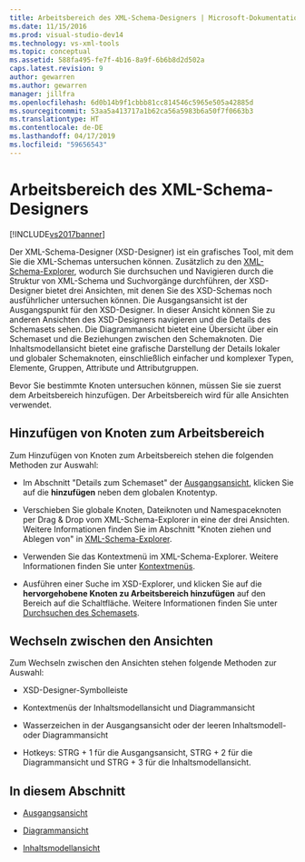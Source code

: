 ```yaml
---
title: Arbeitsbereich des XML-Schema-Designers | Microsoft-Dokumentation
ms.date: 11/15/2016
ms.prod: visual-studio-dev14
ms.technology: vs-xml-tools
ms.topic: conceptual
ms.assetid: 588fa495-fe7f-4b16-8a9f-6b6b8d2d502a
caps.latest.revision: 9
author: gewarren
ms.author: gewarren
manager: jillfra
ms.openlocfilehash: 6d0b14b9f1cbbb81cc814546c5965e505a42885d
ms.sourcegitcommit: 53aa5a413717a1b62ca56a5983b6a50f7f0663b3
ms.translationtype: HT
ms.contentlocale: de-DE
ms.lasthandoff: 04/17/2019
ms.locfileid: "59656543"
---
```

# <a name="xml-schema-designer-workspace"></a>Arbeitsbereich des XML-Schema-Designers
[!INCLUDE[vs2017banner](../includes/vs2017banner.md)]

Der XML-Schema-Designer (XSD-Designer) ist ein grafisches Tool, mit dem Sie die XML-Schemas untersuchen können. Zusätzlich zu den [XML-Schema-Explorer](../xml-tools/xml-schema-explorer.md), wodurch Sie durchsuchen und Navigieren durch die Struktur von XML-Schema und Suchvorgänge durchführen, der XSD-Designer bietet drei Ansichten, mit denen Sie des XSD-Schemas noch ausführlicher untersuchen können. Die Ausgangsansicht ist der Ausgangspunkt für den XSD-Designer. In dieser Ansicht können Sie zu anderen Ansichten des XSD-Designers navigieren und die Details des Schemasets sehen. Die Diagrammansicht bietet eine Übersicht über ein Schemaset und die Beziehungen zwischen den Schemaknoten. Die Inhaltsmodellansicht bietet eine grafische Darstellung der Details lokaler und globaler Schemaknoten, einschließlich einfacher und komplexer Typen, Elemente, Gruppen, Attribute und Attributgruppen.  
  
 Bevor Sie bestimmte Knoten untersuchen können, müssen Sie sie zuerst dem Arbeitsbereich hinzufügen. Der Arbeitsbereich wird für alle Ansichten verwendet.  
  
## <a name="adding-nodes-to-the-workspace"></a>Hinzufügen von Knoten zum Arbeitsbereich  
 Zum Hinzufügen von Knoten zum Arbeitsbereich stehen die folgenden Methoden zur Auswahl:  
  
-   Im Abschnitt "Details zum Schemaset" der [Ausgangsansicht](../xml-tools/start-view.md), klicken Sie auf die **hinzufügen** neben dem globalen Knotentyp.  
  
-   Verschieben Sie globale Knoten, Dateiknoten und Namespaceknoten per Drag &amp; Drop vom XML-Schema-Explorer in eine der drei Ansichten. Weitere Informationen finden Sie im Abschnitt "Knoten ziehen und Ablegen von" in [XML-Schema-Explorer](../xml-tools/xml-schema-explorer.md).  
  
-   Verwenden Sie das Kontextmenü im XML-Schema-Explorer. Weitere Informationen finden Sie unter [Kontextmenüs](../xml-tools/context-menus-xml-schema-explorer.md).  
  
-   Ausführen einer Suche im XSD-Explorer, und klicken Sie auf die **hervorgehobene Knoten zu Arbeitsbereich hinzufügen** auf den Bereich auf die Schaltfläche. Weitere Informationen finden Sie unter [Durchsuchen des Schemasets](../xml-tools/searching-the-schema-set.md).  
  
## <a name="view-switching"></a>Wechseln zwischen den Ansichten  
 Zum Wechseln zwischen den Ansichten stehen folgende Methoden zur Auswahl:  
  
-   XSD-Designer-Symbolleiste  
  
-   Kontextmenüs der Inhaltsmodellansicht und Diagrammansicht  
  
-   Wasserzeichen in der Ausgangsansicht oder der leeren Inhaltsmodell- oder Diagrammansicht  
  
-   Hotkeys: STRG + 1 für die Ausgangsansicht, STRG + 2 für die Diagrammansicht und STRG + 3 für die Inhaltsmodellansicht.  
  
## <a name="in-this-section"></a>In diesem Abschnitt  
  
-   [Ausgangsansicht](../xml-tools/start-view.md)  
  
-   [Diagrammansicht](../xml-tools/graph-view.md)  
  
-   [Inhaltsmodellansicht](../xml-tools/content-model-view.md)
